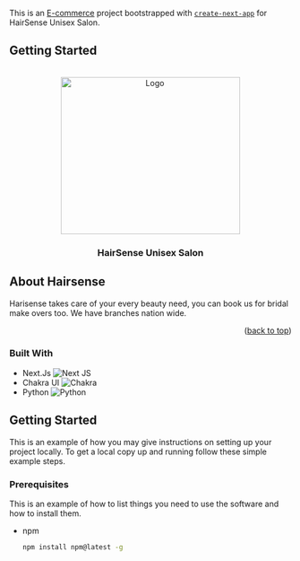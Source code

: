 This is an [E-commerce](https://hair-sense-frontend.vercel.app/) project bootstrapped with [`create-next-app`](https://github.com/vercel/next.js/tree/canary/packages/create-next-app) for HairSense Unisex Salon.

## Getting Started

<!-- PROJECT LOGO -->
<br />
<div align="center">
  <a href="https://wwww.hairsenseretail.com" target="_blank">
    <img src="https://www.hairsenseretail.com/images/Hairsense-logo.svg" alt="Logo" width="320" height="280">
  </a>

<h3 align="center" fontSize="65px">HairSense Unisex Salon</h3>

  <!-- <p align="center">
    Project Description
    <br />
    <br />
    <br />
    <a href="https://github.com/github_username/repo_name">View Demo</a>
    ·
    <a href="https://github.com/github_username/repo_name/issues">Report Bug</a>
    ·
    <a href="https://github.com/github_username/repo_name/issues">Request Feature</a>
  </p> -->
</div>

## About Hairsense

Harisense takes care of your every beauty need, you can book us for bridal make overs too. We have branches nation wide.

<p align="right">(<a href="#readme-top">back to top</a>)</p>

### Built With

* Next.Js ![Next JS](https://img.shields.io/badge/Next-black?style=for-the-badge&logo=next.js&logoColor=white)
* Chakra UI ![Chakra](https://img.shields.io/badge/chakra-%234ED1C5.svg?style=for-the-badge&logo=chakraui&logoColor=white)
* Python ![Python](https://img.shields.io/badge/python-3670A0?style=for-the-badge&logo=python&logoColor=ffdd54)


<!-- GETTING STARTED -->
## Getting Started

This is an example of how you may give instructions on setting up your project locally.
To get a local copy up and running follow these simple example steps.

### Prerequisites

This is an example of how to list things you need to use the software and how to install them.

* npm

  ```sh
  npm install npm@latest -g
  ```



<!-- First, run the development server:

```bash
npm run dev
# or
yarn dev
# or
pnpm dev
``` -->